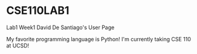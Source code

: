 # CSE110LAB1
Lab1 Week1
David De Santiago's User Page

My favorite programming language is Python!
I'm currently taking CSE 110 at UCSD!
